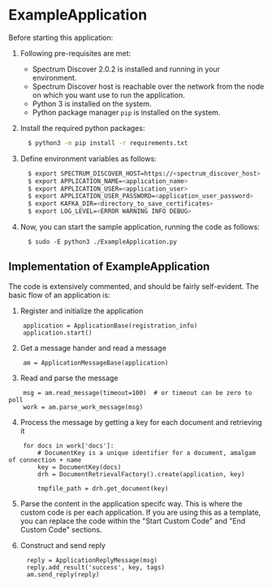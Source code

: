 ExampleApplication
==============

Before starting this application:
1. Following pre-requisites are met:
    * Spectrum Discover 2.0.2 is installed and running in your environment.
    * Spectrum Discover host is reachable over the network from the node on which you want use to run the application.
    * Python 3 is installed on the system.
    * Python package manager `pip` is installed on the system.

2. Install the required python packages:
    ```sh
      $ python3 -m pip install -r requirements.txt
    ```

3. Define environment variables as follows:
    ```sh
      $ export SPECTRUM_DISCOVER_HOST=https://<spectrum_discover_host>
      $ export APPLICATION_NAME=<application_name>
      $ export APPLICATION_USER=<application_user>
      $ export APPLICATION_USER_PASSWORD=<application_user_password>
      $ export KAFKA_DIR=<directory_to_save_certificates>
      $ export LOG_LEVEL=<ERROR WARNING INFO DEBUG>
    ```

4. Now, you can start the sample application, running the code as follows:
    ```
      $ sudo -E python3 ./ExampleApplication.py
    ```

## Implementation of ExampleApplication

The code is extensively commented, and should be fairly self-evident.
The basic flow of an application is:

1. Register and initialize the application
```
    application = ApplicationBase(registration_info)
    application.start()
```
2. Get a message hander and read a message
```
    am = ApplicationMessageBase(application)
```

3. Read and parse the message
```
    msg = am.read_message(timeout=100)  # or timeout can be zero to poll
    work = am.parse_work_message(msg)
```

4. Process the message by getting a key for each document and retrieving it
```
    for docs in work['docs']:
        # DocumentKey is a unique identifier for a document, amalgam of connection + name
        key = DocumentKey(docs)
        drh = DocumentRetrievalFactory().create(application, key)

        tmpfile_path = drh.get_document(key)
```

5. Parse the content in the application specifc way. This is where the custom code is per each application.
    If you are using this as a template, you can replace the code within the "Start Custom Code" and
    "End Custom Code" sections.

6. Construct and send reply
```
     reply = ApplicationReplyMessage(msg)
     reply.add_result('success', key, tags)
     am.send_reply(reply)
```